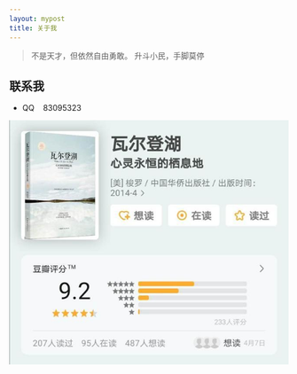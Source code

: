 ```yaml
---
layout: mypost
title: 关于我
---
```


> 不是天才，但依然自由勇敢。
> 升斗小民，手脚莫停

## 联系我

- QQ&nbsp;&nbsp;&nbsp; 83095323


![v2-7d2e9ceab90dcc181a7b1e0f9c278f66_1440w](./images/v2-7d2e9ceab90dcc181a7b1e0f9c278f66_1440w.jpg)